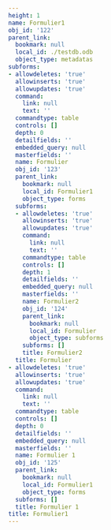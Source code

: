 ```yaml
---
height: 1
name: Formulier1
obj_id: '122'
parent_link:
  bookmark: null
  local_id: ./testdb.odb
  object_type: metadatas
subforms:
- allowdeletes: 'true'
  allowinserts: 'true'
  allowupdates: 'true'
  command:
    link: null
    text: ''
  commandtype: table
  controls: []
  depth: 0
  detailfields: ''
  embedded_query: null
  masterfields: ''
  name: Formulier
  obj_id: '123'
  parent_link:
    bookmark: null
    local_id: Formulier1
    object_type: forms
  subforms:
  - allowdeletes: 'true'
    allowinserts: 'true'
    allowupdates: 'true'
    command:
      link: null
      text: ''
    commandtype: table
    controls: []
    depth: 1
    detailfields: ''
    embedded_query: null
    masterfields: ''
    name: Formulier2
    obj_id: '124'
    parent_link:
      bookmark: null
      local_id: Formulier
      object_type: subforms
    subforms: []
    title: Formulier2
  title: Formulier
- allowdeletes: 'true'
  allowinserts: 'true'
  allowupdates: 'true'
  command:
    link: null
    text: ''
  commandtype: table
  controls: []
  depth: 0
  detailfields: ''
  embedded_query: null
  masterfields: ''
  name: Formulier 1
  obj_id: '125'
  parent_link:
    bookmark: null
    local_id: Formulier1
    object_type: forms
  subforms: []
  title: Formulier 1
title: Formulier1
---
```

